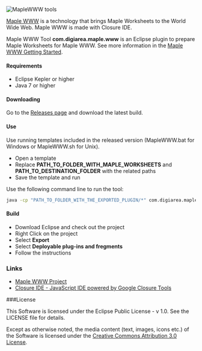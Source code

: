 ![MapleWWW tools](http://digi-area.com/images/light/maplewww/logo.png)

[Maple WWW](http://digi-area.com/light/MapleWWW/) is a technology that brings Maple Worksheets to the World Wide Web. Maple WWW is made with Closure IDE. 

Maple WWW Tool **com.digiarea.maple.www** is an Eclipse plugin to prepare Maple Worksheets for Maple WWW. See more information in the [Maple WWW Getting Started](http://digi-area.com/light/MapleWWW/getting-started.php).

#### Requirements
 - Eclipse Kepler or higher
 - Java 7 or higher

#### Downloading

Go to the [Releases page](https://github.com/DigiArea/maple-www/releases) and download the latest build.

#### Use

Use running templates included in the released version (MapleWWW.bat for Windows or MapleWWW.sh for Unix).

 - Open a template
 - Replace **PATH_TO_FOLDER_WITH_MAPLE_WORKSHEETS** and **PATH_TO_DESTINATION_FOLDER** with the related paths
 - Save the template and run

Use the following command line to run the tool:
```bash
java -cp "PATH_TO_FOLDER_WITH_THE_EXPORTED_PLUGIN/*" com.digiarea.maple.www.Converter -src "PATH_TO_FOLDER_WITH_MAPLE_WORKSHEETS" -dst "PATH_TO_DESTINATION_FOLDER" -url "URL_OF_MAPLE_WWW_JS" -kind ANY
```

#### Build

 - Download Eclipse and check out the project
 - Right Click on the project
 - Select **Export**
 - Select **Deployable plug-ins and fregments**
 - Follow the instructions

### Links
 
 - [Maple WWW Project](http://digi-area.com/light/MapleWWW/)
 - [Closure IDE - JavaScript IDE powered by Google Closure Tools](http://digi-area.com/ClosureIDE/)

###License

This Software is licensed under the Eclipse Public License - v 1.0. See the LICENSE file for details.

Except as otherwise noted, the media content (text, images, icons etc.) of the Software is licensed under the 
[Creative Commons Attribution 3.0 License](http://creativecommons.org/licenses/by/3.0/).
